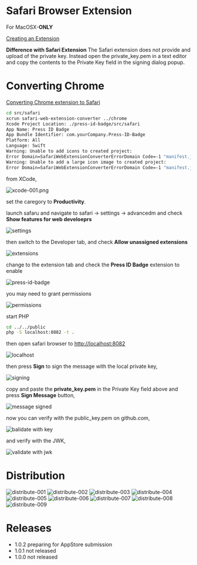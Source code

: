 # Safari Browser Extension
For MacOSX-**ONLY**

[Creating an Extension](https://developer.apple.com/documentation/safariservices/creating-a-safari-web-extension)

**Difference with Safari Extension**
The Safari extension does not provide and upload of the private key. Instead open the private_key.pem in a text editor and copy the contents to the Private Key field in the signing dialog popup.

# Converting Chrome
[Converting Chrome extension to Safari](https://bartsolutions.github.io/2020/11/20/safari-extension/)

```sh
cd src/safari
xcrun safari-web-extension-converter ../chrome
Xcode Project Location: ./press-id-badge/src/safari
App Name: Press ID Badge
App Bundle Identifier: com.yourCompany.Press-ID-Badge
Platform: All
Language: Swift
Warning: Unable to add icons to created project:
Error Domain=SafariWebExtensionConverterErrorDomain Code=-1 "manifest.json is missing icons" UserInfo={NSLocalizedDescription=manifest.json is missing icons}
Warning: Unable to add a large icon image to created project:
Error Domain=SafariWebExtensionConverterErrorDomain Code=-1 "manifest.json is missing a large icon size" UserInfo={NSLocalizedDescription=manifest.json is missing a large icon size}
```

from XCode,

![xcode-001.png](images/xcode-001.png)

set the caregory to **Productivity**.

launch safaru and navigate to safari -> settings -> advancedm and check **Show features for web develoeprs**

![settings](images/safari-settings.png)

then switch to the Developer tab, and check **Allow unassigned extensions**

![extensions](images/safari-extensions.png)

change to the extension tab and check the **Press ID Badge** extension to enable

![press-id-badge](images/extension-001.png)

you may need to grant permissions

![permissions](images/allow-on-localhost.png)

start PHP
```sh
cd ../../public
php -S localhost:8082 -t .
```

then open safari browser to [http://localhost:8082](http://localhost:8082)

![localhost](images/localhost.png)

then press **Sign** to sign the message with the local private key,

![signing](images/signing-private-key.png)

copy and paste the **private_key.pem** in the Private Key field above and press **Sign Message** button,

![message signed](images/message-signed.png)

now you can verify with the public_key.pem on github.com,

![balidate with key](images/validated-key.png)

and verify with the JWK,

![validate with jwk](images/validated-jwk.png)

# Distribution

![distribute-001](images/distribute-001.png)
![distribute-002](images/distribute-002.png)
![distribute-003](images/distribute-003.png)
![distribute-004](images/distribute-004.png)
![distribute-005](images/distribute-005.png)
![distribute-006](images/distribute-006.png)
![distribute-007](images/distribute-007.png)
![distribute-008](images/distribute-008.png)
![distribute-009](images/distribute-009.png)


# Releases
- 1.0.2 preparing for AppStore submission
- 1.0.1 not released
- 1.0.0 not released
